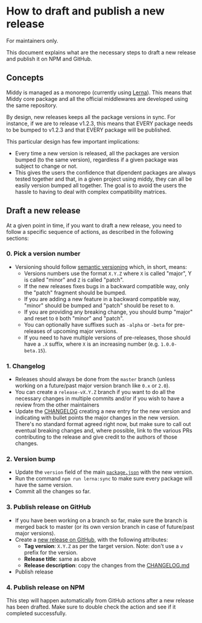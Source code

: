 # How to draft and publish a new release

For maintainers only.

This document explains what are the necessary steps to draft a new release and publish it on NPM and GitHub.

## Concepts

Middy is managed as a monorepo (currently using [Lerna](https://github.com/lerna/lerna)). This means that Middy core package and all the official middlewares are developed using the same repository.

By design, new releases keeps all the package versions in sync. For instance, if we are to release v1.2.3, this means that EVERY package needs to be bumped to v1.2.3 and that EVERY package will be published.

This particular design has few important implications:

  - Every time a new version is released, all the packages are version bumped (to the same version), regardless if a given package was subject to change or not.
  - This gives the users the confidence that dipendent packages are always tested together and that, in a given project using middy, they can all be easily version bumped all together. The goal is to avoid the users the hassle to having to deal with complex compatibility matrices.


## Draft a new release

At a given point in time, if you want to draft a new release, you need to follow a specific sequence of actions, as described in the following sections:


### 0. Pick a version number

 - Versioning should follow [semantic versioning](https://semver.org/) which, in short, means:
   - Versions numbers use the format `X.Y.Z` where `X` is called "major", Y is called "minor" and `Z` is called "patch".
   - If the new releases fixes bugs in a backward compatible way, only the "patch" fragment should be bumped.
   - If you are adding a new feature in a backward compatible way, "minor" should be bumped and "patch" should be reset to `0`.
   - If you are providing any breaking change, you should bump "major" and reset to `0` both "minor" and "patch".
   - You can optionally have suffixes such as `-alpha` or `-beta` for pre-releases of upcoming major versions.
   - If you need to have multiple versions of pre-releases, those should have a `.X` suffix, where `X` is an increasing number (e.g. `1.0.0-beta.15`).

### 1. Changelog

 - Releases should always be done from the `master` branch (unless working on a future/past major version branch like `0.x` or `2.0`).
 - You can create a `release-vX.Y.Z` branch if you want to do all the necessary changes in multiple commits and/or if you wish to have a review from the other maintainers
 - Update the [CHANGELOG](/CHANGELOG.md) creating a new entry for the new version and indicating with bullet points the major changes in the new version. There's no standard format agreed right now, but make sure to call out eventual breaking changes and, where possible, link to the various PRs contributing to the release and give credit to the authors of those changes.


### 2. Version bump

  - Update the `version` field of the main [`package.json`](/package.json) with the new version.
  - Run the command `npm run lerna:sync` to make sure every package will have the same version.
  - Commit all the changes so far.


### 3. Publish release on GitHub

  - If you have been working on a branch so far, make sure the branch is merged back to master (or its own version branch in case of future/past major versions).
  - Create a [new release on GitHub](https://github.com/middyjs/middy/releases/new), with the following attributes:
    - **Tag version**: `X.Y.Z` as per the target version. Note: don't use a `v` prefix for the version.
    - **Release title**: same as above
    - **Release description**: copy the changes from the [CHANGELOG.md](/CHANGELOG.md)
  - Publish release


### 4. Publish release on NPM

This step will happen automatically from GitHub actions after a new release has been drafted. Make sure to double check the action and see if it completed successfully.
